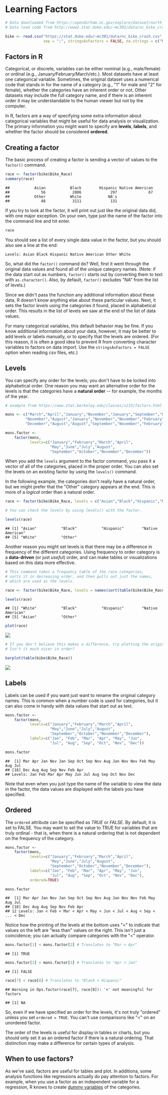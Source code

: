 Learning Factors
================

``` r
# Data downloaded from https://opendurham.nc.gov/explore/dataset/north_carolina_bicycle_crash_data_heatmap_/?tab=metas
# Data load code from http://www2.stat.duke.edu/~mc301/data/nc_bike_crash.html

bike <- read.csv("https://stat.duke.edu/~mc301/data/nc_bike_crash.csv", 
                 sep = ";", stringsAsFactors = FALSE, na.strings = c("NA", "", ".", "/Missing"))
```

Factors in R
------------

Categorical, or discrete, variables can be either nominal (e.g., male/female) or ordinal (e.g., January/February/March/etc.). Most datasets have at least one categorical variable. Sometimes, the original dataset uses a numerical code that stands in for the name of a category (e.g., "1" for male and "2" for female), whether the categories have an inherent order or not. Other datasets may include the full category name, and if there is an inherent order it may be understandable to the human viewer but not by the computer.

In R, factors are a way of specifying some extra information about categorical variables that might be useful for data analysis or visualization. The primary information you might want to specify are **levels**, **labels**, and whether the factor should be considered **ordered**.

Creating a factor
-----------------

The basic process of creating a factor is sending a vector of values to the `factor()` command.

``` r
race <- factor(bike$Bike_Race)
summary(race)
```

    ##           Asian           Black        Hispanic Native American 
    ##              56            2006             297              67 
    ##           Other           White            NA's 
    ##              48            3111             131

If you try to look at the factor, it will print out just like the original data did, with one major exception. On your own, type just the name of the factor into the command line and hit enter.

``` r
race
```

You should see a list of every single data value in the factor, but you should also see a line at the end:

`Levels: Asian Black Hispanic Native American Other White`

So, what did the `factor()` command do? Well, first it went through the original data values and found all of the unique category names. (Note: if the data start out as numbers, `factor()` starts out by converting them to text with `as.character()`. Also, by default, `factor()` excludes "NA" from the list of levels.)

Since we didn't pass the function any additional information about these data, R doesn't know anything else about these particular values. Next, it sets the factor *levels* using the categories it found, placed in alphabetical order. This results in the list of levels we saw at the end of the list of data values.

For many categorical variables, this default behavior may be fine. If you know additional information about your data, however, it may be better to add levels or labels manually, or to specify that the levels are ordered. (For this reason, it is often a good idea to prevent R from converting character variables to factors on data import. Use the `stringsAsFactors = FALSE` option when reading csv files, etc.)

Levels
------

You can specify any order for the levels; you don't have to be locked into alphabetical order. One reason you may want an alternative order for the levels is that the categories have a **natural order** -- for example, the months of the year.

``` r
# example from https://www.stat.berkeley.edu/classes/s133/factors.html

mons <- c("March","April","January","November","January","September","October","September",
         "November","August","January","November","November","February","May","August","July",
         "December","August","August","September","November","February","April")

mons.factor <- 
    factor(mons,
           levels=c("January","February","March","April",
                    "May","June","July","August",
                    "September","October","November","December"))
```

When you add the `levels` argument to the factor command, you pass it a vector of all of the categories, placed in the proper order. You can also set the levels on an existing factor by using the `levels()` command.

In the following example, the categories don't really have a natural order, but we might prefer that the "Other" category appears at the end. This is more of a *logical* order than a natural order.

``` r
race <- factor(bike$Bike_Race, levels = c("Asian","Black","Hispanic","Native American","White","Other"))

# You can check the levels by using levels() with the factor.

levels(race)
```

    ## [1] "Asian"           "Black"           "Hispanic"        "Native American"
    ## [5] "White"           "Other"

Another reason you might set levels is that there may be a difference in frequency of the different categories. Using frequency to order category is a **data-driven** (or just *useful*) order, and can make tables or visualizations based on this data more effective.

``` r
# This command takes a frequency table of the race categories, 
# sorts it in decreasing order, and then pulls out just the names, 
# which are used as the levels.

race <- factor(bike$Bike_Race, levels = names(sort(table(bike$Bike_Race),decreasing=TRUE)))

levels(race)
```

    ## [1] "White"           "Black"           "Hispanic"        "Native American"
    ## [5] "Asian"           "Other"

``` r
plot(race)
```

![](LearningFactors_files/figure-markdown_github/unnamed-chunk-6-1.png)

``` r
# If you don't believe this makes a difference, try plotting the original data.
# Isn't it much nicer in order?

barplot(table(bike$Bike_Race))
```

![](LearningFactors_files/figure-markdown_github/unnamed-chunk-6-2.png)

Labels
------

Labels can be used if you want just want to rename the original category names. This is common when a number code is used for categories, but it can also come in handy with data values that start out as text.

``` r
mons.factor <- 
    factor(mons,
           levels=c("January","February","March","April",
                    "May","June","July","August",
                    "September","October","November","December"),
           labels=c("Jan", "Feb", "Mar", "Apr", "May", "Jun", 
                    "Jul", "Aug", "Sep", "Oct", "Nov", "Dec"))

mons.factor
```

    ##  [1] Mar Apr Jan Nov Jan Sep Oct Sep Nov Aug Jan Nov Nov Feb May Aug Jul
    ## [18] Dec Aug Aug Sep Nov Feb Apr
    ## Levels: Jan Feb Mar Apr May Jun Jul Aug Sep Oct Nov Dec

Note that even when you just type the name of the variable to view the data in the factor, the data values are displayed with the labels you have specified.

Ordered
-------

The `ordered` attribute can be specified as *TRUE* or *FALSE*. By default, it is set to FALSE. You may want to set the value to TRUE for variables that are truly ordinal - that is, when there is a natural ordering that is not dependent on the frequency of the category.

``` r
mons.factor <- 
    factor(mons,
           levels=c("January","February","March","April",
                    "May","June","July","August",
                    "September","October","November","December"),
           labels=c("Jan", "Feb", "Mar", "Apr", "May", "Jun", 
                    "Jul", "Aug", "Sep", "Oct", "Nov", "Dec"),
           ordered=TRUE)

mons.factor
```

    ##  [1] Mar Apr Jan Nov Jan Sep Oct Sep Nov Aug Jan Nov Nov Feb May Aug Jul
    ## [18] Dec Aug Aug Sep Nov Feb Apr
    ## 12 Levels: Jan < Feb < Mar < Apr < May < Jun < Jul < Aug < Sep < ... < Dec

Notice how the printing of the levels at the bottom uses "&lt;" to indicate that values on the left are "less than" values on the right. This isn't just a coincidence; you can actually compare categories with the "&lt;" operator.

``` r
mons.factor[1] < mons.factor[2] # Translates to "Mar < Apr"
```

    ## [1] TRUE

``` r
mons.factor[2] < mons.factor[3] # Translates to "Apr < Jan"
```

    ## [1] FALSE

``` r
race[7] < race[8] # Translates to "Black < Hispanic"
```

    ## Warning in Ops.factor(race[7], race[8]): '<' not meaningful for factors

    ## [1] NA

So, even if we have specified an order for the levels, it's not truly "ordered" unless you set `ordered = TRUE`. You can't use comparisons like "&lt;" on an unordered factor.

The order of the levels is useful for display in tables or charts, but you should only set it as an ordered factor if there is a natural ordering. That distinction may make a difference for certain types of analysis.

When to use factors?
--------------------

As we've said, factors are useful for tables and plot. In additiona, some analysis functions like regressions actually do pay attention to factors. For example, when you use a factor as an independent variable for a regression, R knows to create [dummy variables](https://www.r-bloggers.com/data-types-part-3-factors/) of the categories.
